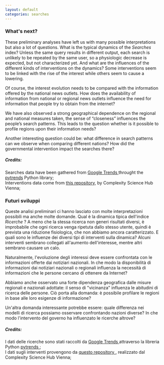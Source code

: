 ```yaml
---
layout: default
categories: searches
---
```



<div class="en">

<h3>What's next?</h3>
     <p>
These preliminary analyses have left us with many possible interpretations but also a lot of questions. What is the typical dynamics of the <i>Searches</i> index? Unless the same query results in different output, each search is unlikely to be repeated by the same user, so a physiologic decrease is expected, but not characterized yet. And what are the influences of the different kinds of interventions on the dynamics? Some interventions seem to be linked with the rise of the interest while others seem to cause a lowering. 
</p>
<p> Of course, the interest evolution needs to be compared with the information offered by the national news outlets. How does the availability of information from national or regional news outlets influence the need for information that people try to obtain from the internet?</p>
<p>
We have also observed a strong geographical dependence on the regional and national measures taken, the sense of “closeness” influences the people’s search patterns. This leads to the question whether is it possible to profile regions upon their information needs? 
</p>
<p>Another interesting question could be: what difference in search patterns can we observe when comparing different nations? How did the governmental intervention impact the searches there?</p>

<h5>Credits:</h5>
<span class=""> Searches data have been gathered from <a href="https://trends.google.com"> Google Trends </a> throught the <a href="https://github.com/GeneralMills/pytrends">pytrends</a> Python library;</span><br>
<span class=""> Interventions data come from <a href="http://covid19-interventions.com/">this repository</a>, by Complexity Science Hub Vienna;</span>

</div>

<div class="it">

<h3>Futuri sviluppi</h3>
<p>
Queste analisi preliminari ci hanno lasciato con molte interpretazioni possibili ma anche molte domande. Qual è la dinamica tipica dell'indice <i> Ricerche </i>? A meno che la stessa ricerca non generi risultati diversi, è improbabile che ogni ricerca venga ripetuta dallo stesso utente, quindi è prevista una riduzione fisiologica, che non abbiamo ancora caratterizzato. E quali sono le influenze dei diversi tipi di interventi sulla dinamica? Alcuni interventi sembrano collegati all'aumento dell'interesse, mentre altri sembrano causare un calo. 
</p>
<p> Naturalmente, l'evoluzione degli interessi deve essere confrontata con le informazioni offerte dai notiziari nazionali. In che modo la disponibilità di informazioni dai notiziari nazionali o regionali influenza la necessità di informazioni che le persone cercano di ottenere da Internet?
</p>
<p>
Abbiamo anche osservato una forte dipendenza geografica dalle misure regionali e nazionali adottate: il senso di "vicinanza" influenza le abitudini di ricerca delle persone. Ciò porta alla domanda: è possibile profilare le regioni in base alle loro esigenze di informazione?
</p>
<p>Un'altra domanda interessante potrebbe essere: quale differenza nei modelli di ricerca possiamo osservare confrontando nazioni diverse? In che modo l'intervento del governo ha influenzato le ricerche altrove?</p>

<h5>Credits:</h5>
<span class = ""> I dati delle ricerche sono stati raccolti da <a href="https://trends.google.com"> Google Trends </a> attraverso la libreria Python <a href = "https://github.com/ GeneralMills / pytrends "> pytrends </a>; </span> <br>
<span class = ""> I dati sugli interventi provengono da <a href="http://covid19-interventions.com/"> questo repository </a>, realizzato dal Complexity Science Hub Vienna; </span>

</div>
